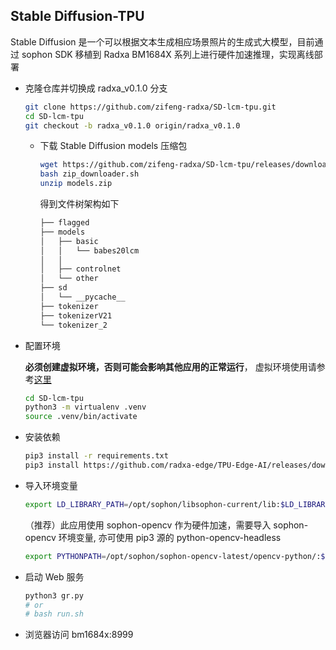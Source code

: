 ## Stable Diffusion-TPU 

Stable Diffusion 是一个可以根据文本生成相应场景照片的生成式大模型，目前通过 sophon SDK 移植到 Radxa BM1684X 系列上进行硬件加速推理，实现离线部署


- 克隆仓库并切换成 radxa_v0.1.0 分支

    ```bash
    git clone https://github.com/zifeng-radxa/SD-lcm-tpu.git
    cd SD-lcm-tpu
    git checkout -b radxa_v0.1.0 origin/radxa_v0.1.0
    ```

  - 下载 Stable Diffusion models 压缩包

      ```bash 
      wget https://github.com/zifeng-radxa/SD-lcm-tpu/releases/download/lcm_1.0/zip_downloader.sh
      bash zip_downloader.sh
      unzip models.zip
      ```

      得到文件树架构如下
    
      ```bash
    ├── flagged
    ├── models
    │   ├── basic
    │   │   └── babes20lcm
    │   │  
    │   ├── controlnet
    │   └── other
    ├── sd
    │   └── __pycache__
    ├── tokenizer
    ├── tokenizerV21
    └── tokenizer_2
      ```

- 配置环境 

  **必须创建虚拟环境，否则可能会影响其他应用的正常运行**， 虚拟环境使用请参考[这里](虚拟环境使用.md)
    ```bash
    cd SD-lcm-tpu
    python3 -m virtualenv .venv 
    source .venv/bin/activate
    ```

- 安装依赖

    ```bash
    pip3 install -r requirements.txt
    pip3 install https://github.com/radxa-edge/TPU-Edge-AI/releases/download/v0.1.0/sophon_arm-3.7.0-py3-none-any.whl
    ```

- 导入环境变量
    ```bash
    export LD_LIBRARY_PATH=/opt/sophon/libsophon-current/lib:$LD_LIBRARY_PATH
    ```
  （推荐）此应用使用 sophon-opencv 作为硬件加速，需要导入 sophon-opencv 环境变量, 亦可使用 pip3 源的 python-opencv-headless
  ```bash
  export PYTHONPATH=/opt/sophon/sophon-opencv-latest/opencv-python/:$PYTHONPATH
  ```


- 启动 Web 服务

    ```bash
    python3 gr.py
    # or 
    # bash run.sh
    ```

- 浏览器访问 bm1684x:8999
